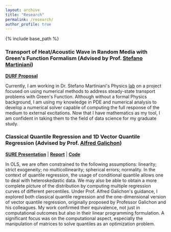 ```yaml
---
layout: archive
title: "Research"
permalink: /research/
author_profile: true
---
```


{% include base_path %}

### Transport of Heat/Acoustic Wave in Random Media with Green's Function Formalism (Advised by Prof. [Stefano Martiniani](https://as.nyu.edu/faculty/stefano-martiniani.html))  
**[DURF Proposal](https://erichu12138.github.io/files/DURF_Proposal.pdf)**

Currently, I am working in Dr. Stefano Martiniani's Physics [lab](https://martinianilab.org/index.html) on a project focused on using numerical methods to address steady-state transport problems with Green's Function. Although without a formal Physics background, I am using my knowledge in PDE and numerical analysis to develop a numerical solver capable of computing the full response of the medium to external excitations. Now that I have mathematics as my tool, I am confident in taking them to the field of data science for my graduate study. 

### Classical Quantile Regression and 1D Vector Quantile Regression (Advised by Prof. [Alfred Galichon](https://alfredgalichon.com/))   

**[SURE Presentation](https://erichu12138.github.io/files/SURE_slides.pdf)** | **[Report](https://erichu12138.github.io/files/SURE_report.pdf)** | **[Code](https://github.com/erichu12138/erichu12138.github.io/blob/master/files/1D_VQR.ipynb)**  

In OLS, we are often constrained to the following assumptions: linearity; strict exogeneity; no multicollinearity; spherical errors; normality. In the context of quantile regression, the usage of conditional quantile allows one to deal with heteroskedastic data. We may also be able to obtain a more complete picture of the distribution by computing multiple regression curves of different percentiles. Under Prof. Alfred Galichon's guidance, I explored both classical quantile regression and the one-dimensional version of vector quantile regression, originally proposed by Professor Galichon and his colleagues. My work confirmed their equivalence, not just in computational outcomes but also in their linear programming formulation. A significant focus was on the computational aspect, especially the manipulation of matrices to solve quantiles as an optimization problem.
